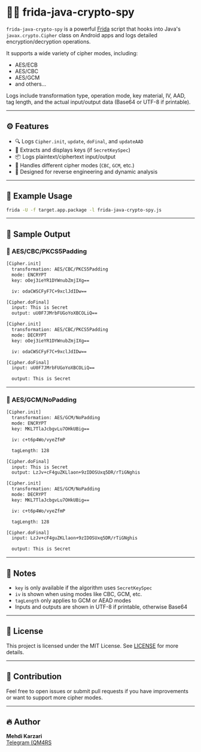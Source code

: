 # 🕵️‍♂️ frida-java-crypto-spy

`frida-java-crypto-spy` is a powerful [Frida](https://frida.re) script that hooks into Java's `javax.crypto.Cipher` class on Android apps and logs detailed encryption/decryption operations.

It supports a wide variety of cipher modes, including:
- AES/ECB
- AES/CBC
- AES/GCM
- and others...

Logs include transformation type, operation mode, key material, IV, AAD, tag length, and the actual input/output data (Base64 or UTF-8 if printable).

---

## ⚙️ Features

- 🔍 Logs `Cipher.init`, `update`, `doFinal`, and `updateAAD`
- 🔑 Extracts and displays keys (if `SecretKeySpec`)
- 📦 Logs plaintext/ciphertext input/output
- 🧊 Handles different cipher modes (`CBC`, `GCM`, etc.)
- 🎯 Designed for reverse engineering and dynamic analysis

---

## 🚀 Example Usage

```bash
frida -U -f target.app.package -l frida-java-crypto-spy.js
```

---

## 📄 Sample Output

### 🧊 AES/CBC/PKCS5Padding

```bash
[Cipher.init]
  transformation: AES/CBC/PKCS5Padding
  mode: ENCRYPT
  key: oOej3ieYR1DYWnubZmjIXg==

  iv: odaCWSCFyF7C+9xclJdIDw==

[Cipher.doFinal]
  input: This is Secret
  output: uU0F7JMrbFUGoYoXBCOLiQ==

[Cipher.init]
  transformation: AES/CBC/PKCS5Padding
  mode: DECRYPT
  key: oOej3ieYR1DYWnubZmjIXg==

  iv: odaCWSCFyF7C+9xclJdIDw==

[Cipher.doFinal]
  input: uU0F7JMrbFUGoYoXBCOLiQ==

  output: This is Secret
```

---

### 🔐 AES/GCM/NoPadding

```bash
[Cipher.init]
  transformation: AES/GCM/NoPadding
  mode: ENCRYPT
  key: MKL7TlaJcbgvLu7OHkUBig==

  iv: c+t6p4Wo/vyeZfmP

  tagLength: 128

[Cipher.doFinal]
  input: This is Secret
  output: LzJv+cF4guZKLlaon+9zIDOSUxq5DR/rTiGNghis

[Cipher.init]
  transformation: AES/GCM/NoPadding
  mode: DECRYPT
  key: MKL7TlaJcbgvLu7OHkUBig==

  iv: c+t6p4Wo/vyeZfmP

  tagLength: 128

[Cipher.doFinal]
  input: LzJv+cF4guZKLlaon+9zIDOSUxq5DR/rTiGNghis

  output: This is Secret
```

---

## 📌 Notes

- `key` is only available if the algorithm uses `SecretKeySpec`
- `iv` is shown when using modes like CBC, GCM, etc.
- `tagLength` only applies to GCM or AEAD modes
- Inputs and outputs are shown in UTF-8 if printable, otherwise Base64

---

## 📜 License

This project is licensed under the MIT License. See [LICENSE](LICENSE) for more details.

---

## 🤝 Contribution

Feel free to open issues or submit pull requests if you have improvements or want to support more cipher modes.

---

## 🔥 Author

**Mehdi Karzari**  
[Telegram (QM4RS](https://t.me/QM4RS)
